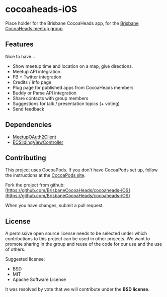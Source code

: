 cocoaheads-iOS
==============

Place holder for the Brisbane CocoaHeads app, for the [Brisbane CocoaHeads meetup group](http://www.meetup.com/CocoaHeads/).

Features
--------

Nice to have...

* Show meetup time and location on a map, give directions.
* Meetup API integration
* FB + Twitter integration
* Credits / Info page
* Plug page for published apps from CocoaHeads members
* Buddy or Parse API integration
* Share contacts with group members
* Suggestions for talk / presentation topics (+ voting)
* Send feedback

Dependencies
------------

* [MeetupOAuth2Client](https://github.com/w5mith/MeetupOAuth2Client)
* [ECSlidingViewController](https://github.com/edgecase/ECSlidingViewController)

Contributing
------------

This project uses CocoaPods. If you don't have CocoaPods set up, follow the instructions at the [CocoaPods site](http://cocoapods.org).

Fork the project from github: [https://github.com/BrisbaneCocoaHeads/cocoaheads-iOS](https://github.com/BrisbaneCocoaHeads/cocoaheads-iOS)

When you have changes, submit a pull request.

License
-------

A permissive open source license needs to be selected under which contributions to this project can be used in other projects. We want to promote sharing in the group and reuse of the code for our use and the use of others.

Suggested license:

* BSD
* MIT
* Apache Software License

It was resolved by vote that we will contribute under the **BSD license**.
